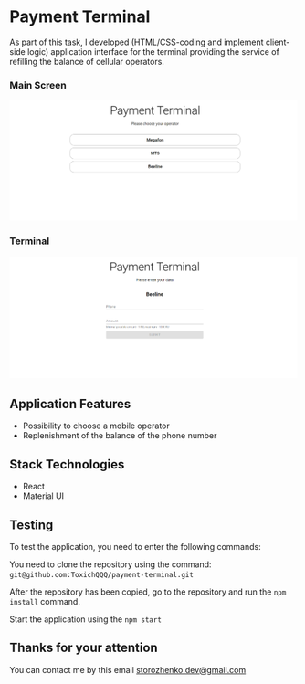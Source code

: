 # Payment Terminal
As part of this task, I developed (HTML/CSS-coding and implement client-side logic) application interface for the terminal providing the service of refilling the balance of cellular operators.

 ### Main Screen
![img](./src/assests/images/home.png)
### Terminal
![img](./src/assests/images/terminal.png)  

## Application Features

 - Possibility to choose a mobile operator
 - Replenishment of the balance of the phone number
 
 ## Stack Technologies
 
 - React
 - Material UI
 
 
 ## Testing 
 
 To test the application, you need to enter the following commands:
 
 You need to clone the repository using the command: `git@github.com:ToxichQQQ/payment-terminal.git`
 
 After the repository has been copied, go to the repository and run the `npm install` command.
 
 Start the application using the `npm start`
 
 ## Thanks for your attention
 
 You can contact me by this email storozhenko.dev@gmail.com